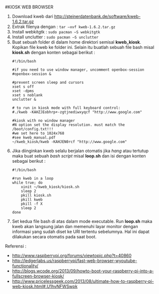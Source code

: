 #KIOSK WEB BROWSER
1.	Download kweb dari http://steinerdatenbank.de/software/kweb-1.6.2.tar.gz
2.	Extrak filenya dengan : `tar –xvf kweb-1.6.2.tar.gz`
3.	Install webkitgtk : `sudo pacman –S webkitgtk`
4.	Install unclutter : `sudo pacman –S unclutter`
5.	Buat sebuah folder di dalam home direktori semisal **kweb_kiosk**. Kopikan file kweb ke folder ini. Selain itu buatlah sebuah file bash misal **kiosk.sh** dengan konten sebagai berikut :
	```
	#!/bin/bash
	
	#if you need to use window manager, uncomment openbox-session
	#openbox-session &
	
	#prevent screen sleep and cursors
	xset s off
	xset -dpms
	xset s noblank
	unclutter &
	
	# to run in kiosk mode with full keyboard control:
	#./kweb -KAHZJEobhrp+-zgtjnediwxyqcf "http://www.google.com"
	
	#kiosk with no window manager
	#N option set the display resolution. must match the /boot/config.txt!!!
	#we set here to 1024x768
	#see kweb_manual.pdf
	~/kweb_kiosk/kweb -KAHJEN0rcf "http://www.google.com"
	```
6.	Jika diinginkan kweb selalu berjalan otomatis jika *hang* atau tertutup maka buat sebuah *bash script* misal **loop.sh** dan isi dengan konten sebagai berikut :
	```
	#!/bin/bash
	
	#run kweb in a loop
	while true; do
		xinit ~/kweb_kiosk/kiosk.sh
		sleep 2
		pkill kiosk.sh
		pkill kweb
		pkill -f X
		sleep 2
	done
	```
7.	Set kedua file bash di atas dalam mode executable. Run **loop.sh** maka kweb akan langsung jalan dan memenuhi layar monitor dengan informasi yang sudah diset ke URl tertentu sebelumnya. Hal ini dapat dilakukan secara otomatis pada saat boot.

Referensi :
- http://www.raspberrypi.org/forums/viewtopic.php?t=40860
- http://ledgerlabs.us/raspberrypi/fast-web-browser-wyoutube-functionality/
- http://blogs.wcode.org/2013/09/howto-boot-your-raspberry-pi-into-a-fullscreen-browser-kiosk/
- http://www.pricelessgeek.com/2013/08/ultimate-how-to-raspberry-pi-web-kiosk.html#.U1hvNFWSwpk
